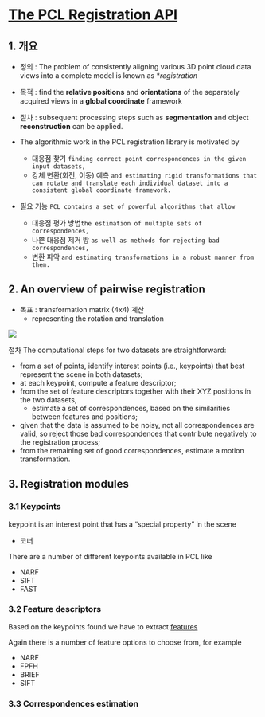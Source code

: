 # [The PCL Registration API](http://pointclouds.org/documentation/tutorials/registration_api.php#registration-api)




## 1. 개요 

- 정의 : The problem of consistently aligning various 3D point cloud data views into a complete model is known as **registration*
- 목적 :  find the **relative positions** and **orientations** of the separately acquired views in a **global coordinate** framework
- 절차 : subsequent processing steps such as **segmentation** and object **reconstruction** can be applied.

- The algorithmic work in the PCL registration library is motivated by 
    - 대응점 찾기 `finding correct point correspondences in the given input datasets, `
    - 강체 변환(회전, 이동) 예측 `and estimating rigid transformations that can rotate and translate each individual dataset into a consistent global coordinate framework.`

- 필요 기능 `PCL contains a set of powerful algorithms that allow`
    - 대응점 평가 방법` the estimation of multiple sets of correspondences, `
    - 나쁜 대응점 제거 방 `as well as methods for rejecting bad correspondences, `
    - 변환 파악 `and estimating transformations in a robust manner from them. `
    
    
    
    
## 2. An overview of pairwise registration

- 목표 : transformation matrix (4x4) 계산
    - representing the rotation and translation

![](http://pointclouds.org/documentation/tutorials/_images/block_diagram_single_iteration.jpg)

절차 The computational steps for two datasets are straightforward:

- from a set of points, identify interest points (i.e., keypoints) that best represent the scene in both datasets;
- at each keypoint, compute a feature descriptor;
- from the set of feature descriptors together with their XYZ positions in the two datasets, 
    - estimate a set of correspondences, based on the similarities between features and positions;
- given that the data is assumed to be noisy, not all correspondences are valid, so reject those bad correspondences that contribute negatively to the registration process;
- from the remaining set of good correspondences, estimate a motion transformation.


## 3. Registration modules

### 3.1 Keypoints

keypoint is an interest point that has a “special property” in the scene
- 코너 

There are a number of different keypoints available in PCL like 
- NARF
- SIFT
- FAST

### 3.2 Feature descriptors

Based on the keypoints found we have to extract [features](http://www.pointclouds.org/documentation/tutorials/how_features_work.php)

Again there is a number of feature options to choose from, for example 
- NARF
- FPFH
- BRIEF
- SIFT

### 3.3 Correspondences estimation




